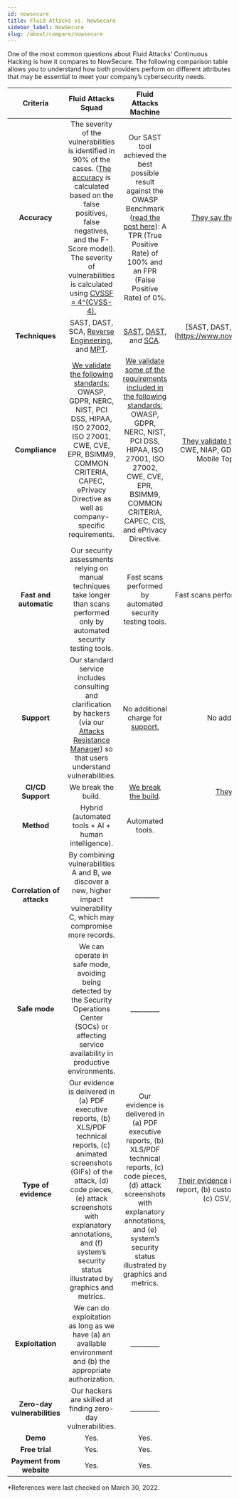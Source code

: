 ```yaml
---
id: nowsecure
title: Fluid Attacks vs. NowSecure
sidebar_label: NowSecure
slug: /about/compare/nowsecure
---
```


One of the most common questions about
Fluid Attacks’ Continuous Hacking is
how it compares to NowSecure.
The following comparison table allows
you to understand how both providers perform
on different attributes that may be essential
to meet your company’s cybersecurity needs.

|         **Criteria**         |                                                                                                                                               **Fluid Attacks  Squad**                                                                                                                                              |                                                                                                                            **Fluid Attacks Machine**                                                                                                                           |                                                                                                            **NowSecure***                                                                                                           |
|:----------------------------:|:-------------------------------------------------------------------------------------------------------------------------------------------------------------------------------------------------------------------------------------------------------------------------------------------------------------------:|:------------------------------------------------------------------------------------------------------------------------------------------------------------------------------------------------------------------------------------------------------------------------------:|:-----------------------------------------------------------------------------------------------------------------------------------------------------------------------------------------------------------------------------------:|
| **Accuracy**                 | The severity of the vulnerabilities is  identified in 90% of the cases. ([The  accuracy](/about/sla/accuracy/) is calculated based on the false  positives, false negatives, and the F-Score  model). The severity of vulnerabilities is  calculated using [CVSSF = 4^(CVSS-4).](/about/faq/#adjustment-by-severity) | Our SAST tool achieved the best possible  result against the OWASP Benchmark  ([read the post here](https://fluidattacks.com/blog/owasp-benchmark-fluid-attacks/)): A TPR (True Positive  Rate) of 100% and an FPR (False Positive  Rate) of 0%.                               | [They say their platform](https://www.nowsecure.com/wp-content/uploads/2019/10/NowSecure-Datasheet-Platform.pdf)  has near zero FPR.                                                                                                |
| **Techniques**               | SAST, DAST, SCA, [Reverse Engineering](https://fluidattacks.com/categories/re/), and [MPT](https://fluidattacks.com/categories/re/).                                                                                                                                                                                 | [SAST](https://fluidattacks.com/categories/sast/), [DAST](https://fluidattacks.com/categories/sast/),  and [SCA](https://fluidattacks.com/categories/sca/).                                                                                                                     | [SAST, DAST, IAST and Reverse Engineering.] (https://www.nowsecure.com/products/nowsecure-platform/).                                                                                                                                |
| **Compliance**               | [We validate the following standards:](https://docs.fluidattacks.com/criteria/compliance/)  OWASP, GDPR, NERC, NIST, PCI DSS,  HIPAA, ISO 27002, ISO 27001, CWE, CVE,  EPR, BSIMM9, COMMON CRITERIA,  CAPEC, ePrivacy Directive as well as  company-specific requirements.                                          | [We validate some of the requirements  included in the following standards:](https://docs.fluidattacks.com/criteria/compliance/) OWASP, GDPR, NERC, NIST, PCI DSS,  HIPAA, ISO 27001, ISO 27002, CWE, CVE,  EPR, BSIMM9, COMMON CRITERIA,  CAPEC, CIS, and ePrivacy Directive. | [They validate the following standards:](https://www.nowsecure.com/wp-content/uploads/2019/10/NowSecure-Datasheet-Platform.pdf)  PCI, CVE, CWE, NIAP, GDPR, FFIEC, FISMA, HIPAA, OWASP Mobile Top 10 and OWASP API Top 10.          |
| **Fast and automatic**       | Our security assessments relying on manual techniques take longer than scans performed only by automated security testing tools.                                                                                                                                                                                    | Fast scans performed by automated security testing tools.                                                                                                                                                                                                                      | Fast scans performed by automated security testing tools.                                                                                                                                                                           |
| **Support**                  | Our standard service includes consulting  and clarification by hackers (via our  [Attacks Resistance Manager](https://docs.fluidattacks.com/machine/web/arm)) so that users  understand vulnerabilities.                                                                                                            | No additional charge for [support.](/machine/web/support/live-chat)                                                                                                                                                                                                            | No additional charge for support.                                                                                                                                                                                                   |
| **CI/CD Support**            | We break the build.                                                                                                                                                                                                                                                                                                  | [We break the build](https://fluidattacks.com/solutions/devsecops/).                                                                                                                                                                                                            | [They do](https://plugins.jenkins.io/nowsecure-auto-security-test/) not break the build.                                                                                                                                            |
| **Method**                   | Hybrid (automated tools + AI + human   intelligence).                                                                                                                                                                                                                                                               | Automated tools.                                                                                                                                                                                                                                                                | [Automated tools](https://www.nowsecure.com/wp-content/uploads/2019/10/NowSecure-Datasheet-Platform.pdf).                                                                                                                            |
| **Correlation of attacks**   | By combining vulnerabilities A and B, we   discover a new, higher impact   vulnerability C, which may compromise   more records.                                                                                                                                                                                    | _________                                                                                                                                                                                                                                                                      | ______                                                                                                                                                                                                                              |
| **Safe mode**                | We can operate in safe mode, avoiding   being detected by the Security   Operations Center (SOCs) or affecting   service availability in productive   environments.                                                                                                                                                 | _________                                                                                                                                                                                                                                                                      | ______                                                                                                                                                                                                                              |
| **Type of evidence**         | Our evidence is delivered in (a) PDF   executive reports, (b) XLS/PDF technical   reports, (c) animated screenshots (GIFs)   of the attack, (d) code pieces, (e) attack   screenshots with explanatory annotations,   and (f) system’s security status illustrated   by graphics and metrics.                       | Our evidence is delivered in (a) PDF executive reports, (b) XLS/PDF technical reports, (c) code pieces, (d) attack screenshots with explanatory annotations, and (e) system’s security status illustrated by graphics and metrics.                                             | [Their evidence](https://www.nowsecure.com/wp-content/uploads/2019/10/NowSecure-Datasheet-Platform.pdf) is delivered in PDF as (a) executive report, (b) customizable and detailed report in PDF, (c) CSV, (d) XML and JSON format. |
| **Exploitation**             | We can do exploitation as long as we   have (a) an available environment and   (b) the appropriate authorization.                                                                                                                                                                                                    | _________                                                                                                                                                                                                                                                                      | _________                                                                                                                                                                                                                           |
| **Zero-day vulnerabilities** | Our hackers are skilled at finding   zero-day vulnerabilities.                                                                                                                                                                                                                                                      | _________                                                                                                                                                                                                                                                                      | _________                                                                                                                                                                                                                           |
| **Demo**                     | Yes.                                                                                                                                                                                                                                                                                                                 | Yes.                                                                                                                                                                                                                                                                            | Yes.                                                                                                                                                                                                                                 |
| **Free trial**               | Yes.                                                                                                                                                                                                                                                                                                                 | Yes.                                                                                                                                                                                                                                                                            | No.                                                                                                                                                                                                                                  |
| **Payment from website**     | Yes.                                                                                                                                                                                                                                                                                                                 | Yes.                                                                                                                                                                                                                                                                            | No.                                                                                                                                                                                                                                  |

*References were last checked on March 30, 2022.
